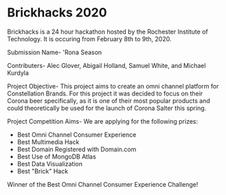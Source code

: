 # Brickhacks 2020

Brickhacks is a 24 hour hackathon hosted by the Rochester Institute of Technology. It is occuring from February 8th to 9th, 2020.

Submission Name-
'Rona Season

Contributers-
Alec Glover, Abigail Holland, Samuel White, and Michael Kurdyla

Project Objective-
This project aims to create an omni channel platform for Constellation Brands. For this project it was decided to focus on their Corona beer specifically, as it is one of their most popular products and could theoretically be used for the launch of Corona Salter this spring. 

Project Competition Aims-
We are applying for the following prizes:
- Best Omni Channel Consumer Experience 
- Best Multimedia Hack
- Best Domain Registered with Domain.com
- Best Use of MongoDB Atlas
- Best Data Visualization
- Best "Brick" Hack

Winner of the Best Omni Channel Consumer Experience Challenge!


